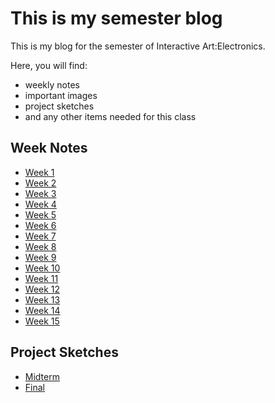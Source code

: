 # This is my semester blog

This is my blog for the semester of Interactive Art:Electronics.

Here, you will find:

* weekly notes
* important images
* project sketches
* and any other items needed for this class

## Week Notes

* [Week 1](week1.md)
* [Week 2](week2.md)
* [Week 3](week3.md)
* [Week 4](week4.md)
* [Week 5](week5.md)
* [Week 6](week6.md)
* [Week 7](week7.md)
* [Week 8](week8.md)
* [Week 9](week9.md)
* [Week 10](week10.md)
* [Week 11](week11.md)
* [Week 12](week12.md)
* [Week 13](week13.md)
* [Week 14](week14.md)
* [Week 15](week15.md)

## Project Sketches

* [Midterm](midterm.md)
* [Final](final.md)
